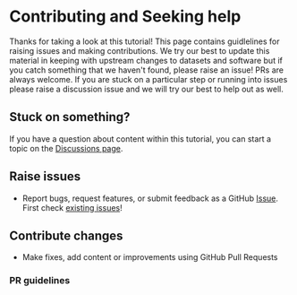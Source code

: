 # Contributing and Seeking help 

Thanks for taking a look at this tutorial! This page contains guidlelines for raising issues and making contributions. We try our best to update this material in keeping with upstream changes to datasets and software but if you catch something that we haven't found, please raise an issue! PRs are always welcome. If you are stuck on a particular step or running into issues please raise a discussion issue and we will try our best to help out as well.

## Stuck on something?

If you have a question about content within this tutorial, you can start a topic on the [Discussions page](https://github.com/e-marshall/sentinel1_rtc/discussions).

## Raise issues

- Report bugs, request features, or submit feedback as a GitHub [Issue](https://docs.github.com/en/issues/tracking-your-work-with-issues/about-issues). First check [existing issues](https://github.com/e-marshall/sentinel1_rtc/issues)!

## Contribute changes

- Make fixes, add content or improvements using GitHub Pull Requests

### PR guidelines